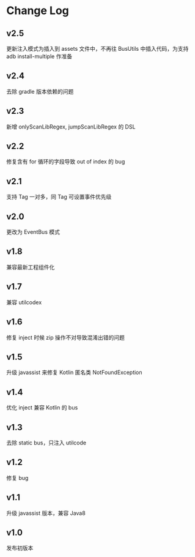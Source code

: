 # Change Log

## v2.5
更新注入模式为插入到 assets 文件中，不再往 BusUtils 中插入代码，为支持 adb install-multiple 作准备

## v2.4
去除 gradle 版本依赖的问题

## v2.3
新增 onlyScanLibRegex, jumpScanLibRegex 的 DSL

## v2.2
修复含有 for 循环的字段导致 out of index 的 bug

## v2.1
支持 Tag 一对多，同 Tag 可设置事件优先级

## v2.0
更改为 EventBus 模式

## v1.8
兼容最新工程组件化

## v1.7
兼容 utilcodex

## v1.6
修复 inject 时候 zip 操作不对导致混淆出错的问题

## v1.5
升级 javassist 来修复 Kotlin 匿名类 NotFoundException

## v1.4
优化 inject 兼容 Kotlin 的 bus

## v1.3
去除 static bus，只注入 utilcode

## v1.2
修复 bug

## v1.1
升级 javassist 版本，兼容 Java8

## v1.0
发布初版本
